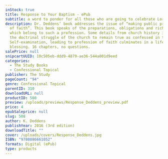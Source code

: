 ```yaml
---
inStock: true
title: Response to Your Baptism - ePub
subtitle: a word to ponder for all those who are going to celebrate Lord’s Supper
description: Dr. Deddens’ book addresses the issue of “making public profession
  of faith”. This book speaks of the preparations, obligations and rich rewards
  which belong to such a profession. Some details from church history illustrate
  the doctrinal struggle of the church to remain true as confessed in the form.
  Self-examination, leading to profession of faith culminates in a life of
  blessing. 16 chapters, no questions.
salePrice: null
snipcartUUID: 10c505eb-ddd9-4879-ae36-544a001d9eed
categories:
  - The Study Books
  - Confessional Topical
publisher: The Study
pageCount: "94"
genre: Confessional Topical
parentID: 310
downloadURL: null
productID: 508
preview: /uploads/previews/Response_Deddens_preview.pdf
price: 4
epubSaleprice: null
slug: 508
author: K. Deddens
publishYear: 2016 (3rd edition)
downloadTitle: ""
cover: /uploads/covers/Response_Deddens.jpg
ISBN: "9780886661052"
formats: Digital (ePub)
type: products
---
```

